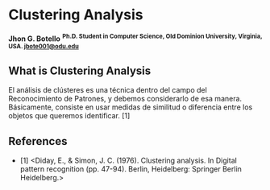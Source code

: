 # Clustering Analysis

**Jhon G. Botello** <sup>**Ph.D. Student in Computer Science, Old Dominion University, Virginia, USA. jbote001@odu.edu**

## What is Clustering Analysis
El análisis de clústeres es una técnica dentro del campo del Reconocimiento de Patrones, y debemos considerarlo de esa manera. Básicamente, consiste en usar medidas de similitud o diferencia entre los objetos que queremos identificar. [1]





## References
* [1] <Diday, E., & Simon, J. C. (1976). Clustering analysis. In Digital pattern recognition (pp. 47-94). Berlin, Heidelberg: Springer Berlin Heidelberg.>
